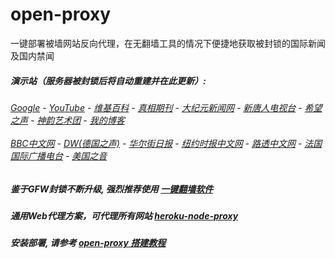 # open-proxy
一键部署被墙网站反向代理，在无翻墙工具的情况下便捷地获取被封锁的国际新闻及国内禁闻

#####  演示站（服务器被封锁后将自动重建并在此更新）:
######  [Google](http://108.61.161.88:8888/search?q=425事件) - [YouTube](https://nogfw.the-youtube.win) - [维基百科](http://108.61.161.88:8100/wiki/喬高-麥塔斯調查報告) - [真相期刊](http://108.61.161.88:8300/display.aspx?category_id=3&zhuanti_id=2) - [大纪元新闻网](http://108.61.161.88:10080) - [新唐人电视台](http://108.61.161.88:8000) - [希望之声](http://108.61.161.88:8200) - [神韵艺术团](http://108.61.161.88:8000/xtr/gb/prog673.html) - [我的博客](http://108.61.161.88:10000/)<br/> <br/> [BBC中文网](http://108.61.161.88:9100/zhongwen) - [DW(德国之声)](http://108.61.161.88:9200/zh/在线报导/s-9058?&zhongwen=simp) - [华尔街日报](http://108.61.161.88:9300) - [纽约时报中文网](http://108.61.161.88:9400) - [路透中文网](http://108.61.161.88:9500/) - [法国国际广播电台](http://108.61.161.88:9600/) - [美国之音](http://108.61.161.88:9700/) 

##### 鉴于GFW封锁不断升级, 强烈推荐使用 [一键翻墙软件](https://github.com/gfw-breaker/nogfw/blob/master/README.md) 

##### 通用Web代理方案，可代理所有网站 [heroku-node-proxy](https://github.com/gfw-breaker/heroku-node-proxy#--end--) 

##### 安装部署, 请参考 [open-proxy 搭建教程](https://github.com/gfw-breaker/open-proxy/wiki#open-proxy-%E6%90%AD%E5%BB%BA%E6%95%99%E7%A8%8B)

